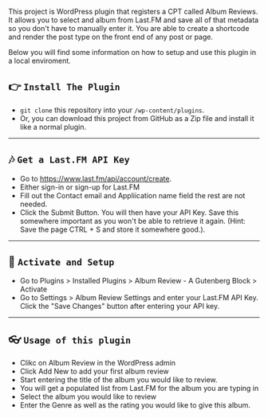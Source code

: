 This project is WordPress plugin that registers a CPT called Album Reviews. It allows you to select and album from Last.FM and save all of that metadata so you don't have to manually enter it. You are able to create a shortcode and render the post type on the front end of any post or page.

Below you will find some information on how to setup and use this plugin in a local enviroment. 

## 👉  `Install The Plugin`
- <code>git clone</code> this repository into your <code>/wp-content/plugins</code>. 
- Or, you can download this project from GitHub as a Zip file and install it like a normal plugin.

---

## 🎶  `Get a Last.FM API Key`
- Go to <a href="https://www.last.fm/api/account/create">https://www.last.fm/api/account/create</a>. 
- Either sign-in or sign-up for Last.FM
- Fill out the Contact email and Appliication name field the rest are not needed.
- Click the Submit Button. You will then have your API Key. Save this somewhere important as you won't be able to retrieve it again. (Hint: Save the page CTRL + S and store it somewhere good.).

---

## 🚀  `Activate and Setup`
- Go to Plugins > Installed Plugins > Album Review - A Gutenberg Block > Activate
- Go to Settings > Album Review Settings and enter your Last.FM API Key. Click the "Save Changes" button after entering your API key. 

---

## 👓  `Usage of this plugin`
- Clikc on Album Review in the WordPress admin
- Click Add New to add your first album review
- Start entering the title of the album you would like to review. 
- You will get a populated list from Last.FM for the album you are typing in
- Select the album you would like to review
- Enter the Genre as well as the rating you would like to give this album. 